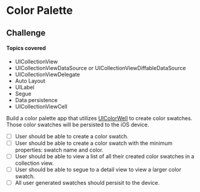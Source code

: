 # Color Palette 

## Challenge 

#### Topics covered 

* UICollectionView
* UICollectionViewDataSource or UICollectionViewDiffableDataSource
* UICollectionViewDelegate
* Auto Layout
* UILabel
* Segue
* Data persistence
* UICollectionViewCell

Build a color palette app that utilizes [UIColorWell](https://developer.apple.com/documentation/uikit/uicolorwell) to create color swatches. Those color swatches will be persisted to the iOS device. 

- [ ] User should be able to create a color swatch. 
- [ ] User should be able to create a color swatch with the minimum properties: swatch name and color. 
- [ ] User should be able to view a list of all their created color swatches in a collection view. 
- [ ] User should be able to segue to a detail view to view a larger color swatch. 
- [ ] All user generated swatches should persisit to the device.
